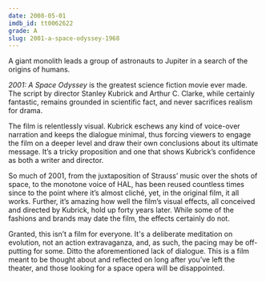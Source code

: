 ```yaml
---
date: 2008-05-01
imdb_id: tt0062622
grade: A
slug: 2001-a-space-odyssey-1968
---
```


A giant monolith leads a group of astronauts to Jupiter in a search of the origins of humans.

_2001: A Space Odyssey_ is the greatest science fiction movie ever made. The script by director Stanley Kubrick and Arthur C. Clarke, while certainly fantastic, remains grounded in scientific fact, and never sacrifices realism for drama.

The film is relentlessly visual. Kubrick eschews any kind of voice-over narration and keeps the dialogue minimal, thus forcing viewers to engage the film on a deeper level and draw their own conclusions about its ultimate message. It’s a tricky proposition and one that shows Kubrick’s confidence as both a writer and director.

So much of 2001, from the juxtaposition of Strauss’ music over the shots of space, to the monotone voice of HAL, has been reused countless times since to the point where it’s almost cliché, yet, in the original film, it all works. Further, it’s amazing how well the film’s visual effects, all conceived and directed by Kubrick, hold up forty years later. While some of the fashions and brands may date the film, the effects certainly do not.

Granted, this isn’t a film for everyone. It's a deliberate meditation on evolution, not an action extravaganza, and, as such, the pacing may be off-putting for some. Ditto the aforementioned lack of dialogue. This is a film meant to be thought about and reflected on long after you’ve left the theater, and those looking for a space opera will be disappointed.
